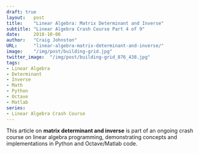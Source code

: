 ```yaml
---
draft: true
layout:   post
title:    "Linear Algebra: Matrix Determinant and Inverse"
subtitle: "Linear Algebra Crash Course Part 4 of 9"
date:     2018-10-06
author:   "Craig Johnston"
URL:      "linear-algebra-matrix-determinant-and-inverse/"
image:    "/img/post/building-grid.jpg"
twitter_image:  "/img/post/building-grid_876_438.jpg"
tags:
- Linear Algebra
- Determinant
- Inverse
- Math
- Python
- Octave
- Matlab
series:
- Linear Algebra Crash Course
---
```

This article on **matrix determinant and inverse** is part of an ongoing crash course on linear algebra programming, demonstrating concepts and implementations in Python and Octave/Matlab code.
